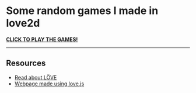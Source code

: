 # Some random games I made in love2d
**[CLICK TO PLAY THE GAMES!](https://madelk.github.io/love2d/)**

---
## Resources
* [Read about LÖVE](https://love2d.org/)
* [Webpage made using love.js](https://www.npmjs.com/package/love.js)
